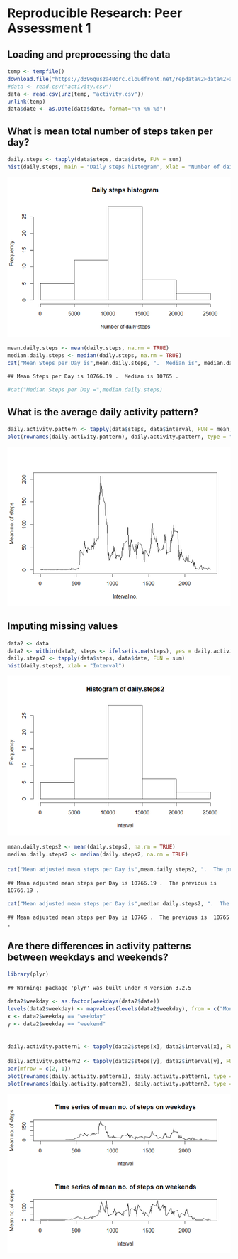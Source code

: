 # Reproducible Research: Peer Assessment 1


## Loading and preprocessing the data

```r
temp <- tempfile()
download.file("https://d396qusza40orc.cloudfront.net/repdata%2Fdata%2Factivity.zip", temp)
#data <- read.csv("activity.csv")
data <- read.csv(unz(temp, "activity.csv"))
unlink(temp)
data$date <- as.Date(data$date, format="%Y-%m-%d")
```

## What is mean total number of steps taken per day?

```r
daily.steps <- tapply(data$steps, data$date, FUN = sum)
hist(daily.steps, main = "Daily steps histogram", xlab = "Number of daily steps")
```

![](PA1_template_files/figure-html/unnamed-chunk-2-1.png)<!-- -->

```r
mean.daily.steps <- mean(daily.steps, na.rm = TRUE)
median.daily.steps <- median(daily.steps, na.rm = TRUE)
cat("Mean Steps per Day is",mean.daily.steps, ".  Median is", median.daily.steps, ".")
```

```
## Mean Steps per Day is 10766.19 .  Median is 10765 .
```

```r
#cat("Median Steps per Day =",median.daily.steps)
```

## What is the average daily activity pattern?

```r
daily.activity.pattern <- tapply(data$steps, data$interval, FUN = mean, na.rm = TRUE)
plot(rownames(daily.activity.pattern), daily.activity.pattern, type = "l", ylab = "Mean no. of steps", xlab = "Interval no.")
```

![](PA1_template_files/figure-html/unnamed-chunk-3-1.png)<!-- -->

## Imputing missing values

```r
data2 <- data
data2 <- within(data2, steps <- ifelse(is.na(steps), yes = daily.activity.pattern[((interval)/5)+1], no = steps))
daily.steps2 <- tapply(data$steps, data$date, FUN = sum)
hist(daily.steps2, xlab = "Interval")
```

![](PA1_template_files/figure-html/unnamed-chunk-4-1.png)<!-- -->

```r
mean.daily.steps2 <- mean(daily.steps2, na.rm = TRUE)
median.daily.steps2 <- median(daily.steps2, na.rm = TRUE)

cat("Mean adjusted mean steps per Day is",mean.daily.steps2, ".  The previous is ", mean.daily.steps, ".")
```

```
## Mean adjusted mean steps per Day is 10766.19 .  The previous is  10766.19 .
```

```r
cat("Mean adjusted mean steps per Day is",median.daily.steps2, ".  The previous is ", median.daily.steps, ".")
```

```
## Mean adjusted mean steps per Day is 10765 .  The previous is  10765 .
```



## Are there differences in activity patterns between weekdays and weekends?


```r
library(plyr)
```

```
## Warning: package 'plyr' was built under R version 3.2.5
```

```r
data2$weekday <- as.factor(weekdays(data2$date))
levels(data2$weekday) <- mapvalues(levels(data2$weekday), from = c("Monday", "Tuesday", "Wednesday", "Thursday", "Friday", "Saturday", "Sunday"), to = c("weekday", "weekday", "weekday", "weekday", "weekday", "weekend","weekend"))
x <- data2$weekday == "weekday"
y <- data2$weekday == "weekend"


daily.activity.pattern1 <- tapply(data2$steps[x], data2$interval[x], FUN = mean, na.rm = TRUE)

daily.activity.pattern2 <- tapply(data2$steps[y], data2$interval[y], FUN = mean, na.rm = TRUE)
par(mfrow = c(2, 1))
plot(rownames(daily.activity.pattern1), daily.activity.pattern1, type = "l", ylab = "Mean no. of steps", xlab = "Interval", main = "Time series of mean no. of steps on weekdays")
plot(rownames(daily.activity.pattern2), daily.activity.pattern2, type = "l", ylab = "Mean no. of steps", xlab = "Interval", main = "Time series of mean no. of steps on weekends")
```

![](PA1_template_files/figure-html/unnamed-chunk-5-1.png)<!-- -->
